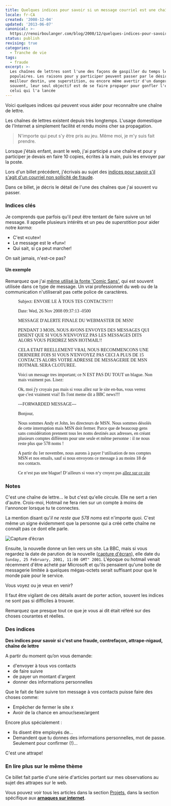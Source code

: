 ```yaml
---
title: Quelques indices pour savoir si un message courriel est une chaîne de lettre
locale: fr-CA
created: '2008-12-04'
updated: '2013-06-07'
canonical: >-
  https://renoirboulanger.com/blog/2008/12/quelques-indices-pour-savoir-si-un-message-courriel-est-une-chaine-de-lettre/
status: publish
revising: true
categories:
  - Tranche de vie
tags:
  - fraude
excerpt: >-
  Les chaînes de lettres sont l'une des façons de gaspiller du temps les plus
  populaires. Les raisons pour y participer peuvent passer par le désir d'un
  meilleur destin, une superstition, ou encore même avertir d'un danger. Mais
  souvent, leur seul objectif est de se faire propager pour gonfler l'égo de
  celui qui l'a lancée
---
```


Voici quelques indices qui peuvent vous aider pour reconnaître une chaîne de
lettre.

Les chaînes de lettres existent depuis très longtemps. L'usage domestique de
l'Internet a simplement facilité et rendu moins cher sa propagation.

> N'importe qui peut s'y être pris au jeu. Même moi, je m'y suis fait prendre.

Lorsque j'étais enfant, avant le web, j'ai participé a une chaîne et pour y
participer je devais en faire 10 copies, écrites à la main, puis les envoyer par
la poste.

Lors d'un billet précédent, j'écrivais au sujet des [indices pour savoir s'il
s'agit d'un courriel non sollicité de fraude][0].

Dans ce billet, je décris le détail de l'une des chaînes que j'ai souvent vu
passer.

### Indices clés

Je comprends que parfois qu'il peut être tentant de faire suivre un tel message.
Il appelle plusieurs intérêts et un peu de _superstition_ pour aider notre
_karma_:

- C'est «cute»!
- Le message est le «fun»!
- Qui sait, si ça peut marcher!

On sait jamais, n'est-ce pas?

#### Un exemple

Remarquez que j'ai [même utilisé la fonte 'Comic Sans'][1], qui est souvent
utilisée dans ce type de message. Un vrai professionnel du web ou de la
communication n'utiliserait pas cette police de caractères.


<figure>
<figcaption style="font-family: Comic Sans MS;">
<p>Subject: ENVOIE LE À TOUS TES CONTACTS!!!!</p>
<p>Date: Wed, 26 Nov 2008 09:37:13 -0500</p>
<p>MESSAGE D'ALERTE FINALE DU WEBMASTER DE MSN!</p>
<p>PENDANT 3 MOIS, NOUS AVONS ENVOYES DES MESSAGES QUI DISENT QUE SI VOUS N'ENVOYEZ PAS LES MESSAGES DITS ALORS VOUS PERDREZ MSN HOTMAIL!!</p>
<p>CELA ETAIT REELLEMENT VRAI, NOUS RECOMMENCONS UNE DERNIERE FOIS SI VOUS N'ENVOYEZ PAS CECI A PLUS DE 15 CONTACTS ALORS VOTRE ADRESSE DE MESSAGERIE DE MSN HOTMAIL SERA CLOTUREE.</p>
<p>Voici un message tres important; ce N EST PAS DU TOUT un blague. Non mais vraiment pas. Lisez:</p>
<p>Ok, moi j'y croyais pas mais si vous allez sur le site en-bas, vous verrez que c'est vraiment vrai! Ils l'ont meme dit a BBC news!!!</p>
<p>---FORWARDED MESSAGE---</p>
<p>Bonjour,</p>
<p>Nous sommes Andy et John, les directeurs de MSN. Nous sommes désolés de cette interruption mais MSN doit fermer. Parce que de beaucoup gens sans considération prennent tous les noms destinés aux adresses, en créant plusieurs comptes différents pour une seule et même personne : il ne nous reste plus que 578 noms !</p>
<p>A partir du 1er novembre, nous aurons à payer l‘utilisation de nos comptes MSN et nos emails, sauf si nous envoyons ce message à au moins 18 de nos contacts. </p>
<p>Ce n‘est pas une blague! D‘ailleurs si vous n‘y croyez pas <a href="http://news.bbc.co.uk/1/hi/business/1189119.stm">allez sur ce site</a></p>
</figcaption>
</figure>


### Notes

C'est une chaîne de lettre... le but c'est qu'elle circule. Elle ne sert a rien
d'autre. Crois-moi, Hotmail ne fera rien sur un compte à moins de l'annoncer
lorsque tu te connectes.

La mention disant qu'_il ne reste que 578 noms_ est n'importe quoi. C'est même
un signe évidemment que la personne qui a créé cette chaîne ne connaît pas ce
dont elle parle.

![Capture d’écran][3]

Ensuite, la nouvelle donne un lien vers un site. La BBC, mais si vous regardez
la date de parution de la nouvelle ([capture d'écran][3]), elle date du
`Sunday, 25 February, 2001, 11:00 GMT" 2001`. L'époque ou hotmail venait
récemment d'être acheté par Microsoft et qu'ils pensaient qu'une boite de
messagerie limitée à quelques mégas-octets serait suffisant pour que le monde
paie pour le service.

Vous voyez ou je veux en venir?

Il faut être vigilant de ces détails avant de porter action, souvent les indices
ne sont pas si difficiles à trouver.

Remarquez que presque tout ce que je vous ai dit était référé sur des choses
courantes et réelles.

### Des indices

**Des indices pour savoir si c'est une fraude, contrefaçon, attrape-nigaud,
chaîne de lettre**

A partir du moment qu’on vous demande:

- d'envoyer à tous vos contacts
- de faire suivre
- de payer un montant d'argent
- donner des informations personnelles

Que le fait de faire suivre ton message à vos contacts puisse faire des choses
comme:

- Empêcher de fermer le site `X`
- Avoir de la chance en amour/sexe/argent

Encore plus spécialement :

- Ils disent être employés de...
- Demandent que tu donnes des informations personnelles, mot de passe. Seulement
  pour confirmer (!)...

C'est une attrape!

### En lire plus sur le même thème

Ce billet fait partie d'une série d'articles portant sur mes observations au
sujet des attrapes sur le web.

Vous pouvez voir tous les articles dans la section [Projets][4], dans la section
spécifique aux [**arnaques sur internet**][5].

[0]: /blog/2008/12/sensibilisation-sur-les-courriels-non-sollicites/
[1]: http://comicsanscriminal.com/
[2]: http://news.bbc.co.uk/1/hi/business/1189119.stm
[3]: /wp-content/uploads/2008/12/bbc-co-uk-feb-2001-screenshot-300x288.png
[4]: /projets
[5]: /projets/les-arnaques-sur-internet
